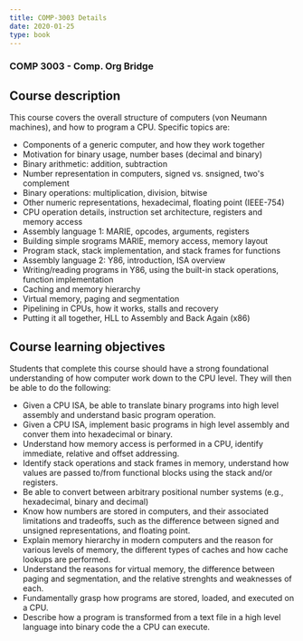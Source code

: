 ```yaml
---
title: COMP-3003 Details
date: 2020-01-25
type: book
---
```


### COMP 3003 - Comp. Org Bridge ###

## Course description ##

This course covers the overall structure of computers (von Neumann machines), and how to program a CPU. Specific topics are:

- Components of a generic computer, and how they work together
- Motivation for binary usage, number bases (decimal and binary)
- Binary arithmetic: addition, subtraction
- Number representation in computers, signed vs. snsigned, two's complement
- Binary operations: multiplication, division, bitwise
- Other numeric representations, hexadecimal, floating point (IEEE-754)
- CPU operation details, instruction set architecture, registers and memory access
- Assembly language 1: MARIE, opcodes, arguments, registers
- Building simple srograms MARIE, memory access, memory layout
- Program stack, stack implementation, and stack frames for functions
- Assembly language 2: Y86, introduction, ISA overview
- Writing/reading programs in Y86, using the built-in stack operations, function implementation
- Caching and memory hierarchy
- Virtual memory, paging and segmentation
- Pipelining in CPUs, how it works, stalls and recovery
- Putting it all together, HLL to Assembly and Back Again (x86)

## Course learning objectives ##

Students that complete this course should have a strong foundational understanding of how computer work down to the CPU level. They will then be able to do the following:

- Given a CPU ISA, be able to translate binary programs into high level assembly and understand basic program operation.
- Given a CPU ISA, implement basic programs in high level assembly and conver them into hexadecimal or binary.
- Understand how memory access is performed in a CPU, identify immediate, relative and offset addressing.
- Identify stack operations and stack frames in memory, understand how values are passed to/from functional blocks using the stack and/or registers.
- Be able to convert between arbitrary positional number systems (e.g., hexadecimal, binary and decimal)
- Know how numbers are stored in computers, and their associated limitations and tradeoffs, such as the difference between signed and unsigned representations, and floating point.
- Explain memory hierarchy in modern computers and the reason for various levels of memory, the different types of caches and how cache lookups are performed.
- Understand the reasons for virtual memory, the difference between paging and segmentation, and the relative strenghts and weaknesses of each.
- Fundamentally grasp how programs are stored, loaded, and executed on a CPU.
- Describe how a program is transformed from a text file in a high level language into binary code the a CPU can execute.